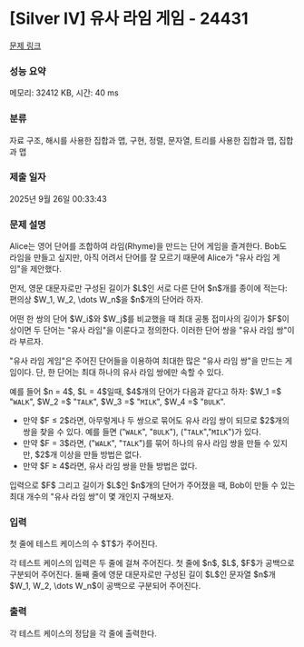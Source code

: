 # [Silver IV] 유사 라임 게임 - 24431 

[문제 링크](https://www.acmicpc.net/problem/24431) 

### 성능 요약

메모리: 32412 KB, 시간: 40 ms

### 분류

자료 구조, 해시를 사용한 집합과 맵, 구현, 정렬, 문자열, 트리를 사용한 집합과 맵, 집합과 맵

### 제출 일자

2025년 9월 26일 00:33:43

### 문제 설명

<p>Alice는 영어 단어를 조합하여 라임(Rhyme)을 만드는 단어 게임을 즐겨한다. Bob도 라임을 만들고 싶지만, 아직 어려서 단어를 잘 모르기 때문에 Alice가 "유사 라임 게임"을 제안했다.</p>

<p>먼저, 영문 대문자로만 구성된 길이가 $L$인 서로 다른 단어 $n$개를 종이에 적는다: 편의상 $W_1, W_2, \dots W_n$을 $n$개의 단어라 하자.</p>

<p>어떤 한 쌍의 단어 $W_i$와 $W_j$를 비교했을 때 최대 공통 접미사의 길이가 $F$이상이면 두 단어는 "유사 라임"을 이룬다고 정의한다. 이러한 단어 쌍을 "유사 라임 쌍"이라 부르자.</p>

<p>"유사 라임 게임"은 주어진 단어들을 이용하여 최대한 많은 "유사 라임 쌍"을 만드는 게임이다. 단, 한 단어는 최대 하나의 유사 라임 쌍에만 속할 수 있다.</p>

<p>예를 들어 $n = 4$, $L = 4$일때, $4$개의 단어가 다음과 같다고 하자: $W_1 =$ "<code>WALK</code>", $W_2 =$ "<code>TALK</code>", $W_3 =$ "<code>MILK</code>", $W_4 =$ "<code>BULK</code>".</p>

<ul>
	<li>만약 $F ≤ 2$라면, 아무렇게나 두 쌍으로 묶어도 유사 라임 쌍이 되므로 $2$개의 쌍을 찾을 수 있다. 예를 들면 ("<code>WALK</code>", "<code>BULK</code>"), ("<code>TALK</code>","<code>MILK</code>")가 있다.</li>
	<li>만약 $F = 3$라면, ("<code>WALK</code>", "<code>TALK</code>")를 묶어 하나의 유사 라임 쌍을 만들 수 있지만, $2$개 이상을 만들 방법은 없다.</li>
	<li>만약 $F ≥ 4$라면, 유사 라임 쌍을 만들 방법은 없다.</li>
</ul>

<p>입력으로 $F$ 그리고 길이가 $L$인 $n$개의 단어가 주어졌을 때, Bob이 만들 수 있는 최대 개수의 "유사 라임 쌍"이 몇 개인지 구해보자.</p>

### 입력 

 <p>첫 줄에 테스트 케이스의 수 $T$가 주어진다.</p>

<p>각 테스트 케이스의 입력은 두 줄에 걸쳐 주어진다. 첫 줄에 $n$, $L$, $F$가 공백으로 구분되어 주어진다. 둘째 줄에 영문 대문자로만 구성된 길이 $L$인 문자열 $n$개 $W_1, W_2, \dots W_n$이 공백으로 구분되어 주어진다.</p>

### 출력 

 <p>각 테스트 케이스의 정답을 각 줄에 출력한다.</p>

